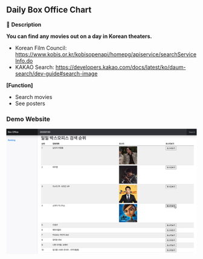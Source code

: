 ## Daily Box Office Chart 

🎥 **Description**

**You can find any movies out on a day in Korean theaters.**

* Korean Film Council: https://www.kobis.or.kr/kobisopenapi/homepg/apiservice/searchServiceInfo.do
* KAKAO Search: https://developers.kakao.com/docs/latest/ko/daum-search/dev-guide#search-image



**[Function]**

* Search movies
* See posters



### Demo Website

![daily_boxoffice](md-images/daily_boxoffice.png)
